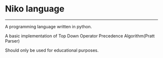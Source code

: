 # Niko language 
---

A programming language written in python.

A basic implementation of Top Down Operator Precedence Algorithm(Pratt Parser)

Should only be used for educational purposes.

